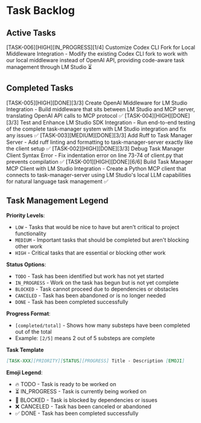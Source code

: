 <!-- @format -->

# Task Backlog

## Active Tasks

[TASK-006][HIGH][IN_PROGRESS][1/4] Customize Codex CLI Fork for Local Middleware Integration - Modify the existing Codex CLI fork to work with our local middleware instead of OpenAI API, providing code-aware task management through LM Studio ⏳

## Completed Tasks

[TASK-005][HIGH][DONE][3/3] Create OpenAI Middleware for LM Studio Integration - Build middleware that sits between LM Studio and MCP server, translating OpenAI API calls to MCP protocol ✅
[TASK-004][HIGH][DONE][3/3] Test and Enhance LM Studio SDK Integration - Run end-to-end testing of the complete task-manager system with LM Studio integration and fix any issues ✅
[TASK-003][MEDIUM][DONE][3/3] Add Ruff to Task Manager Server - Add ruff linting and formatting to task-manager-server exactly like the client setup ✅
[TASK-002][HIGH][DONE][3/3] Debug Task Manager Client Syntax Error - Fix indentation error on line 73-74 of client.py that prevents compilation ✅
[TASK-001][HIGH][DONE][6/6] Build Task Manager MCP Client with LM Studio Integration - Create a Python MCP client that connects to task-manager-server using LM Studio's local LLM capabilities for natural language task management ✅

## Task Management Legend

**Priority Levels**:

- `LOW` - Tasks that would be nice to have but aren't critical to project functionality
- `MEDIUM` - Important tasks that should be completed but aren't blocking other work
- `HIGH` - Critical tasks that are essential or blocking other work

**Status Options**:

- `TODO` - Task has been identified but work has not yet started
- `IN_PROGRESS` - Work on the task has begun but is not yet complete
- `BLOCKED` - Task cannot proceed due to dependencies or obstacles
- `CANCELED` - Task has been abandoned or is no longer needed
- `DONE` - Task has been completed successfully

**Progress Format**:

- `[completed/total]` - Shows how many substeps have been completed out of the total
- Example: `[2/5]` means 2 out of 5 substeps are complete

**Task Template**

```markdown
[TASK-XXX][PRIORITY][STATUS][PROGRESS] Title - Description [EMOJI]
```

**Emoji Legend**:

- 🔥 TODO - Task is ready to be worked on
- ⏳ IN_PROGRESS - Task is currently being worked on
- 🧱 BLOCKED - Task is blocked by dependencies or issues
- ❌ CANCELED - Task has been canceled or abandoned
- ✅ DONE - Task has been completed successfully
